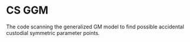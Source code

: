 # CS GGM

The code scanning the generalized GM model to find possible accidental custodial symmetric parameter points.
